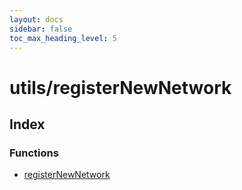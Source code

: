 ```yaml
---
layout: docs
sidebar: false
toc_max_heading_level: 5
---
```


# utils/registerNewNetwork

## Index

### Functions

- [registerNewNetwork](functions/registerNewNetwork.md)
